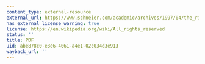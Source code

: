 ```yaml
---
content_type: external-resource
external_url: https://www.schneier.com/academic/archives/1997/04/the_risks_of_key_rec.html
has_external_license_warning: true
license: https://en.wikipedia.org/wiki/All_rights_reserved
status: ''
title: PDF
uid: abe878c0-e3e6-4061-a4e1-02c034d3e913
wayback_url: ''
---
```

